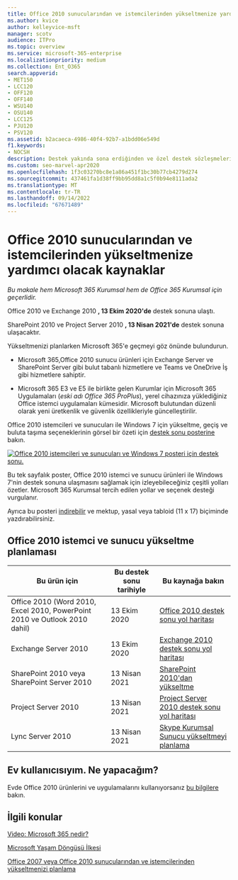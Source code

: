 ```yaml
---
title: Office 2010 sunucularından ve istemcilerinden yükseltmenize yardımcı olacak kaynaklar
ms.author: kvice
author: kelleyvice-msft
manager: scotv
audience: ITPro
ms.topic: overview
ms.service: microsoft-365-enterprise
ms.localizationpriority: medium
ms.collection: Ent_O365
search.appverid:
- MET150
- LCC120
- OFF120
- OFF140
- WSU140
- OSU140
- LCC125
- PJU120
- PSV120
ms.assetid: b2acaeca-4986-40f4-92b7-a1bdd06e549d
f1.keywords:
- NOCSH
description: Destek yakında sona erdiğinden ve özel destek sözleşmeleri kullanılamaydıkça Office 2010 sunucularından ve istemci uygulamalarından yükseltmenizi planlamaya başlayın.
ms.custom: seo-marvel-apr2020
ms.openlocfilehash: 1f3c03270bc8e1a86a451f1bc30b77cb4279d274
ms.sourcegitcommit: 437461fa1d38ff9bb95dd8a1c5f0b94e8111ada2
ms.translationtype: MT
ms.contentlocale: tr-TR
ms.lasthandoff: 09/14/2022
ms.locfileid: "67671489"
---
```

# <a name="resources-to-help-you-upgrade-from-office-2010-servers-and-clients"></a>Office 2010 sunucularından ve istemcilerinden yükseltmenize yardımcı olacak kaynaklar

*Bu makale hem Microsoft 365 Kurumsal hem de Office 365 Kurumsal için geçerlidir.*

Office 2010 ve Exchange 2010 **, 13 Ekim 2020'de** destek sonuna ulaştı.

SharePoint 2010 ve Project Server 2010 **, 13 Nisan 2021'de** destek sonuna ulaşacaktır.

Yükseltmenizi planlarken Microsoft 365'e geçmeyi göz önünde bulundurun.

- Microsoft 365,Office 2010 sunucu ürünleri için Exchange Server ve SharePoint Server gibi bulut tabanlı hizmetlere ve Teams ve OneDrive İş gibi hizmetlere sahiptir.

- Microsoft 365 E3 ve E5 ile birlikte gelen Kurumlar için Microsoft 365 Uygulamaları (*eski adı Office 365 ProPlus*), yerel cihazınıza yüklediğiniz Office istemci uygulamaları kümesidir. Microsoft bulutundan düzenli olarak yeni üretkenlik ve güvenlik özellikleriyle güncelleştirilir.

Office 2010 istemcileri ve sunucuları ile Windows 7 için yükseltme, geçiş ve buluta taşıma seçeneklerinin görsel bir özeti için [destek sonu posterine](../downloads/Office2010Windows7EndOfSupport.pdf) bakın.

[![Office 2010 istemcileri ve sunucuları ve Windows 7 posteri için destek sonu.](../media/upgrade-from-office-2010-servers-and-products/office2010-windows7-end-of-support.png)](../downloads/Office2010Windows7EndOfSupport.pdf)

Bu tek sayfalık poster, Office 2010 istemci ve sunucu ürünleri ile Windows 7'nin destek sonuna ulaşmasını sağlamak için izleyebileceğiniz çeşitli yolları özetler. Microsoft 365 Kurumsal tercih edilen yollar ve seçenek desteği vurgulanır.

Ayrıca bu posteri [indirebilir](https://github.com/MicrosoftDocs/microsoft-365-docs/raw/public/microsoft-365/downloads/Office2010Windows7EndOfSupport.pdf) ve mektup, yasal veya tabloid (11 x 17) biçiminde yazdırabilirsiniz.

## <a name="office-2010-client-and-server-upgrade-planning"></a>Office 2010 istemci ve sunucu yükseltme planlaması

|Bu ürün için|Bu destek sonu tarihiyle|Bu kaynağa bakın|
|---|---|---|
|Office 2010 (Word 2010, Excel 2010, PowerPoint 2010 ve Outlook 2010 dahil)|13 Ekim 2020 |[Office 2010 destek sonu yol haritası](/DeployOffice/office-2010-end-support-roadmap)|
|Exchange Server 2010|13 Ekim 2020|[Exchange 2010 destek sonu yol haritası](exchange-2010-end-of-support.md)|
|SharePoint 2010 veya SharePoint Server 2010|13 Nisan 2021|[SharePoint 2010'dan yükseltme](upgrade-from-sharepoint-2010.md)|
|Project Server 2010|13 Nisan 2021|[Project Server 2010 destek sonu yol haritası](project-server-2010-end-of-support.md)|
|Lync Server 2010|13 Nisan 2021|[Skype Kurumsal Sunucu yükseltmeyi planlama](/skypeforbusiness/plan-your-deployment/upgrade)|

## <a name="im-a-home-user-what-do-i-do"></a>Ev kullanıcısıyım. Ne yapacağım?

Evde Office 2010 ürünlerini ve uygulamalarını kullanıyorsanız [bu bilgilere](plan-upgrade-previous-versions-office.md#im-a-home-user-what-do-i-do) bakın.

## <a name="related-topics"></a>İlgili konular

[Video: Microsoft 365 nedir?](https://support.office.com/article/847caf12-2589-452c-8aca-1c009797678b.aspx)

[Microsoft Yaşam Döngüsü İlkesi](/lifecycle/)

[Office 2007 veya Office 2010 sunucularından ve istemcilerinden yükseltmenizi planlama](plan-upgrade-previous-versions-office.md)
